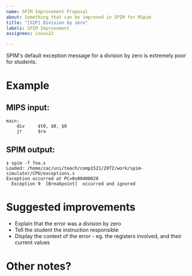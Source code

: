 ```yaml
---
name: SPIM Improvement Proposal
about: Something that can be improved in SPIM for RSpim
title: "[SIP] Division by zero"
labels: SPIM Improvement
assignees: insou22

---
```


<!--  Brief explanation of SPIM fault  -->
SPIM's default exception message for a division by zero is extremely poor for students.


# Example

<!-- 
    Example of how to reproduce this behaviour in SPIM.
    Feel free to delete example section and replace with "No relevant examples" if needed.
-->

## MIPS input:
```
main:
	div		$t0, $0, $0
	jr		$ra
```

## SPIM output:
```
❯ spim -f foo.s
Loaded: /home/zac/uni/teach/comp1521/20T2/work/spim-simulator/CPU/exceptions.s
Exception occurred at PC=0x00400028
  Exception 9  [Breakpoint]  occurred and ignored
```

<!--  What should RSpim aim to do to improve this behaviour for students?  -->
# Suggested improvements

- Explain that the error was a division by zero
- Tell the student the instruction responsible
- Display the context of the error - eg. the registers involved, and their current values

<!--  Any other notes you feel are necessary  -->
# Other notes?